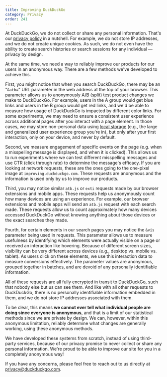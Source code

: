 ```yaml
---
title: Improving DuckDuckGo
category: Privacy
order: 241
---
```


<p>
    At DuckDuckGo, we do not collect or share any personal information. That's our
    <a href="https://duckduckgo.com/privacy">privacy policy</a> in a nutshell. For
    example, we do not store IP addresses, and we do not create unique cookies. As
    such, we do not even have the ability to create search histories or search
    sessions for any individual — privacy by design.
</p>

<p>
    At the same time, we need a way to reliably improve our products for our users
    in an anonymous way. There are a few methods we've developed to achieve this.
</p>

<p>
    First, you might notice that when you search DuckDuckGo, there may be an
    "<code>&amp;atb=</code>" URL parameter in the web address at the top of your
    browser. This parameter allows us to anonymously A/B (split) test product
    changes we make to DuckDuckGo. For example, users in the A group would get
    blue links and users in the B group would get red links, and we'd be able to
    measure how usage of DuckDuckGo is impacted by different color links. For
    some experiments, we may need to ensure a consistent user experience across
    additional pages after you interact with a page element. In those cases, we
    may store non-personal data using <a href="https://developer.mozilla.org/en-US/docs/Web/API/Web_Storage_API/Using_the_Web_Storage_API" target="_blank" rel="noopener noreferrer">local storage</a>
    (e.g., the large and generalized user experience group you're in), but only
    after your first interaction, only on your device, and never by default.
</p>

<p>
    Second, we measure engagement of specific events on the page (e.g. when a
    misspelling message is displayed, and when it is clicked). This allows us to
    run experiments where we can test different misspelling messages and use CTR
    (click through rate) to determine the message's efficacy. If you are looking
    at network requests, these are the ones going to the one-pixel image at
    <code>improving.duckduckgo.com</code>. These requests are anonymous and the
    information is used only by us to improve our products.
</p>

<p>
    Third, you may notice similar <code>atb.js</code> or
    <code>exti</code> requests made by our browser extensions and mobile apps.
    These requests help us anonymously count how many devices are using an
    experience. For example, our browser extensions and mobile apps will send an
    <code>atb.js</code> request with each search made. These requests allow us to
    count approximately how many devices accessed DuckDuckGo without knowing
    anything about those devices or the exact searches they made.
</p>

<p>
    Fourth, for certain elements in our search pages you may notice the <code>&vis</code> parameter being used in requests. This parameter allows us to measure usefulness by identifying which elements were actually visible on a page or received an interaction like hovering. Because of different screen sizes, visibility can be very different across devices (e.g., desktop vs. mobile vs. tablet). As users click on these elements, we use this interaction data to measure conversions effectively. The parameter values are anonymous, grouped together in batches, and are devoid of any personally identifiable information.
</p>

<p>
    All of these requests are all fully encrypted in transit to DuckDuckGo, such
    that nobody else but us can see them. And like with all other requests to
    DuckDuckGo, there is no personally identifiable information embedded in them,
    and we do not store IP addresses associated with them.
</p>

<p>
    To be clear, this means
    <strong>we cannot ever tell what individual people are doing since everyone is
        anonymous</strong>, and that is a limit of our statistical methods since we are private by
    design. We can, however, within this anonymous limitation, reliably determine
    what changes are generally working, using these anonymous methods.
</p>

<p>
    We have developed these systems from scratch, instead of using third-party
    services, because of our privacy promise to never collect or share any
    personal information. We're proud to be able to improve our site for you in a
    completely anonymous way!
</p>

<p>
    If you have any concerns, please feel free to reach out to us directly at
    <a href="mailto:privacy@duckduckgo.com">privacy@duckduckgo.com</a>.
</p>

